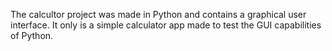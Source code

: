 The calcultor project was made in Python and contains a graphical user interface. It only is a simple calculator app made to test the GUI capabilities of Python.
